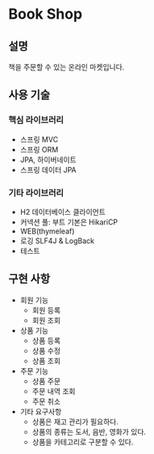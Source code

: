# Book Shop 

## 설명
책을 주문할 수 있는 온라인 마켓입니다.

## 사용 기술
### 핵심 라이브러리 
- 스프링 MVC
- 스프링 ORM
- JPA, 하이버네이트
- 스프링 데이터 JPA 
  
### 기타 라이브러리
- H2 데이터베이스 클라이언트
- 커넥션 풀: 부트 기본은 HikariCP 
- WEB(thymeleaf)
- 로깅 SLF4J & LogBack
- 테스트

 
## 구현 사항
* 회원 기능
    * 회원 등록
    * 회원 조회
* 상품 기능
    * 상품 등록
    * 상품 수정
    * 상품 조회
* 주문 기능
  * 상품 주문
  * 주문 내역 조회
  * 주문 취소
* 기타 요구사항
   * 상품은 재고 관리가 필요하다.
   * 상품의 종류는 도서, 음반, 영화가 있다.
   * 상품을 카테고리로 구분할 수 있다.
